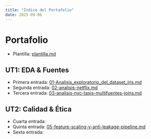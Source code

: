 ```yaml
---
title: "Índice del Portafolio"
date: 2025-09-06
---
```


# Portafolio


- Plantilla: [plantilla.md](plantilla.md)

## UT1: EDA & Fuentes
  
- Primera entrada: [01-Analisis_exploratorio_del_dataset_iris.md](01-Analisis_exploratorio_del_dataset_iris.md)
- Segunda entrada: [02-analisis-netflix.md](02-analisis-netflix.md)
- Tercera entrada: [03-analisis-nyc-taxis-multifuentes-joins.md](03-analisis-multifuentes-y-joins.md)

## UT2: Calidad & Ética

- Cuarta entrada:
- Quinta entrada: [05-feature-scaling-y-anti-leakage-pipeline.md](05-feature-scaling-y-anti-leakage-pipeline.md)
- Sexta entrada: 
